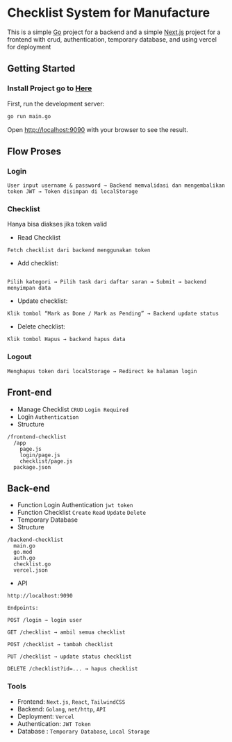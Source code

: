 # Checklist System for Manufacture
This is a simple [Go](https://go.dev/dl/) project for a backend and a simple [Next.js](https://nextjs.org) project for a frontend with crud, authentication, temporary database, and using vercel for deployment
## Getting Started
### Install Project go to [Here](/Install.md)
First, run the development server:

```bash
go run main.go
```

Open [http://localhost:9090](http://localhost:9090) with your browser to see the result.

## Flow Proses
### Login
```dockerignore
User input username & password → Backend memvalidasi dan mengembalikan token JWT → Token disimpan di localStorage
```
### Checklist
Hanya bisa diakses jika token valid <br>
* Read Checklist
```
Fetch checklist dari backend menggunakan token
```
* Add checklist:
```dockerignore

Pilih kategori → Pilih task dari daftar saran → Submit → backend menyimpan data
```
* Update checklist:
```dockerignore
Klik tombol “Mark as Done / Mark as Pending” → Backend update status
```

* Delete checklist:
```dockerignore
Klik tombol Hapus → backend hapus data
```

### Logout
```dockerignore
Menghapus token dari localStorage → Redirect ke halaman login
```

## Front-end
* Manage Checklist `CRUD` `Login Required`
* Login `Authentication`
* Structure
```dockerignore
/frontend-checklist
  /app
    page.js
    login/page.js
    checklist/page.js
  package.json
```
## Back-end
* Function Login Authentication `jwt token`
* Function Checklist `Create` `Read` `Update` `Delete`
* Temporary Database
* Structure
```dockerignore
/backend-checklist
  main.go
  go.mod
  auth.go
  checklist.go
  vercel.json
```
* API
```dockerignore
http://localhost:9090

Endpoints:

POST /login → login user

GET /checklist → ambil semua checklist

POST /checklist → tambah checklist

PUT /checklist → update status checklist

DELETE /checklist?id=... → hapus checklist
```

### Tools
* Frontend: `Next.js`, `React`, `TailwindCSS`
* Backend: `Golang`, `net/http`, `API`
* Deployment: `Vercel`
* Authentication: `JWT Token`
* Database : `Temporary Database`, `Local Storage`